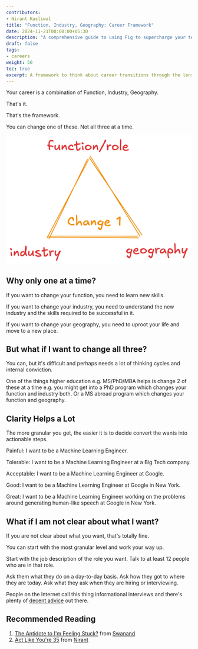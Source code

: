 ```yaml
---
contributors:
- Nirant Kasliwal
title: "Function, Industry, Geography: Career Framework"
date: 2024-11-21T00:00:00+05:30
description: "A comprehensive guide to using Fig to supercharge your terminal experience"
draft: false
tags: 
- careers
weight: 50
toc: true
excerpt: A framework to think about career transitions through the lens of Function, Industry and Geography - and why you should change only one at a time.
---
```


Your career is a combination of Function, Industry, Geography.

That's it.

That's the framework.

You can change one of these. Not all three at a time.

![](../images/fig-career.png)

## Why only one at a time?

If you want to change your function, you need to learn new skills.

If you want to change your industry, you need to understand the new industry and the skills required to be successful in it.

If you want to change your geography, you need to uproot your life and move to a new place.

## But what if I want to change all three?

You can, but it's difficult and perhaps needs a lot of thinking cycles and internal conviction.

One of the things higher education e.g. MS/PhD/MBA helps is change 2 of these at a time e.g. you might get into a PhD program which changes your function and industry both. Or a MS abroad program which changes your function and geography.

## Clarity Helps a Lot

The more granular you get, the easier it is to decide convert the wants into actionable steps. 

Painful: I want to be a Machine Learning Engineer. 

Tolerable: I want to be a Machine Learning Engineer at a Big Tech company.

Acceptable: I want to be a Machine Learning Engineer at Google.

Good: I want to be a Machine Learning Engineer at Google in New York.

Great: I want to be a Machine Learning Engineer working on the problems around generating human-like speech at Google in New York.

## What if I am not clear about what I want?

If you are not clear about what you want, that's totally fine.

You can start with the most granular level and work your way up. 

Start with the job description of the role you want. Talk to at least 12 people who are in that role.

Ask them what they do on a day-to-day basis. Ask how they got to where they are today. Ask what they ask when they are hiring or interviewing.

People on the Internet call this thing informational interviews and there's plenty of [decent advice](https://career.berkeley.edu/start-exploring/informational-interviews/) out there.

## Recommended Reading

1. [The Antidote to I'm Feeling Stuck?](https://com.queries.fun/p/the-antidote-to-i-am-feeling-stuck) from [Swanand](https://x.com/_swanand)
2. [Act Like You're 35](https://nirantk.com/writing/act-like-youre-35) from [Nirant](https://x.com/nirantk)